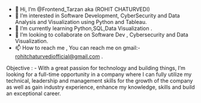- 👋 Hi, I’m @Frontend_Tarzan aka (ROHIT CHATURVEDI)
- 👀 I’m interested in Software Development, CyberSecurity and Data Analysis and Visualization using Python and Tableau. 
- 🌱 I’m currently learning Python,SQL,Data Visualization .
- 💞️ I’m looking to collaborate on Software Dev , Cybersecurity and Data Visualization.
- 📫 How to reach me , You can reach me on gmail:- rohitchaturvediofficial@gmail.com .


Objective : - With a great passion for technology and building things, I’m looking for a full-time opportunity in a company where I can fully utilize my technical, leadership and management skills for the growth of the company as well as gain industry experience, enhance my knowledge, skills and build an exceptional career.
<!---
ROHIT-1112/ROHIT CHATURVEDI is a ✨ special ✨ repository because its `README.md` (this file) appears on your GitHub profile.
You can click the Preview link to take a look at your changes.
--->

